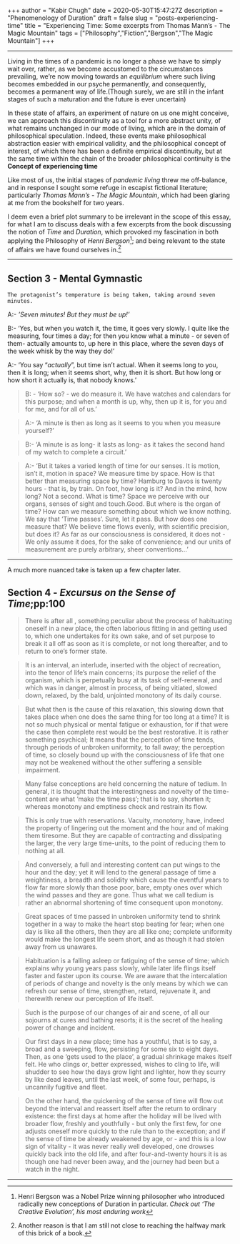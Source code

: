 +++
author = "Kabir Chugh"
date = 2020-05-30T15:47:27Z
description = "Phenomenology of Duration"
draft = false
slug = "posts-experiencing-time"
title = "Experiencing Time: Some excerpts from Thomas Mann’s - The Magic Mountain"
tags = ["Philosophy","Fiction","Bergson","The Magic Mountain"]
+++


---

Living in the times of a pandemic is no longer a phase we have to simply wait over, rather, as we become accustomed to the circumstances prevailing, we’re now moving towards an _equilibrium_ where such living becomes embedded in our psyche permanently, and consequently, becomes a permanent way of life.(Though surely, we are still in the infant stages of such a maturation and the future is ever uncertain)

In these state of affairs, an experiment of nature on us one might conceive, we can approach this discontinuity as a tool for a more abstract unity, of what remains unchanged in our mode of living, which are in the domain of philosophical speculation. Indeed, these events make philosophical abstraction easier with empirical validity, and the philosophical concept of interest, of which there has been a definite empirical discontinuity, but at the same time within the chain of the broader philosophical continuity is the **Concept of experiencing time**

Like most of us, the initial stages of _pandemic living_ threw me off-balance, and in response I sought some refuge in escapist fictional literature; particularly _Thomas Mann’s - The Magic Mountain_, which had been glaring at me from the bookshelf for two years.

I deem even a brief plot summary to be irrelevant in the scope of this essay, for what I am to discuss deals with a few excerpts from the book discussing the notion of *Time* and *Duration*, which provoked my fascination in both applying  the Philosophy of _Henri Bergson_[^1]; and being relevant to the state of affairs we have found ourselves in.[^2]

---

## Section 3 - Mental Gymnastic



`The protagonist’s temperature is being taken, taking around seven minutes.`

A:- *’Seven minutes! But they must be up!’*

B:- ‘Yes, but when you watch it, the time, it goes very slowly. I quite like the measuring, four times a day; for then you know what a minute - or seven of them- actually amounts to, up here in this place, where the seven days of the week whisk by the way they do!’

A:- ‘You say “_actually_”, but time isn’t actual. When it seems long to you, then it is long; when it seems short, why, then it is short. But how long or how short it actually is, that nobody knows.’

> B: - ‘How so? - we do measure it. We have watches and calendars for this purpose; and when a month is up, why, then up it is, for you and for me, and for all of us.’

> A:- ‘A minute is then as long as it seems to you when you measure yourself?’

> B:- ‘A minute is as long- it lasts as long- as it takes the second hand of my watch to complete a circuit.’

> A:- ‘But it takes a varied length of time for our senses. It is motion, isn’t it, motion in space? We measure time by space. How is that better than measuring space by time? Hamburg to Davos is twenty hours - that is, by train. On foot, how long is it? And in the mind, how long? Not a second. What is time? Space we perceive with our organs, senses of sight and touch.Good.  But where is the organ of time? How can we measure something about which we know nothing. We say that ‘Time passes’. Sure, let it pass. But how does one measure that? We believe time flows evenly, with scientific precision, but does it? As far as our consciousness is considered, it does not - We only assume it does, for the sake of convenience; and our units of measurement are purely arbitrary, sheer conventions…’

---

A much more nuanced take is taken up a few chapter later.

## Section 4 - _Excursus on the Sense of Time_;**pp:100**



> There is after all , something peculiar about the process of habituating oneself in a new place, the often laborious fitting in and getting used to, which one undertakes for its own sake, and of set purpose to break it all off as soon as it is complete, or not long thereafter, and to return to one’s former state.

> It is an interval, an interlude, inserted with the object of recreation, into the tenor of life’s main concerns; its purpose the relief of the organism, which is perpetually busy at its task of self-renewal, and which was in danger, almost in process, of being vitiated, slowed down, relaxed, by the bald, unjointed monotony of its daily course.

> But what then is the cause of this relaxation, this slowing down that takes place when one does the same thing for too long at a time? It is not so much physical or mental fatigue or exhaustion, for if that were the case then complete rest would be the best restorative. It is rather something psychical; It means that the perception of time tends, through periods of unbroken uniformity, to fall away; the perception of time, so closely bound up with the consciousness of life that one may not be weakened without the other suffering a sensible impairment.

> Many false conceptions are held concerning the nature of tedium. In general, it is thought that the interestingness and novelty of the time-content are what ‘make the time pass’; that is to say, shorten it; whereas monotony and emptiness check and restrain its flow.

> This is only true with reservations. Vacuity, monotony, have, indeed the property of lingering out the moment and the hour and of making them tiresome. But they are capable of contracting and dissipating the larger, the very large time-units, to the point of reducing them to nothing at all.

> And conversely, a full and interesting content can put wings to the hour and the day; yet it will lend to the general passage of time a weightiness, a breadth and solidity which cause the eventful years to flow far more slowly than those poor, bare, empty ones over which the wind passes and they are gone. Thus what we call tedium is rather an abnormal shortening of time consequent upon monotony.

> Great spaces of time passed in unbroken uniformity tend to shrink together in a way to make the heart stop beating for fear; when one day is like all the others, then they are all like one; complete uniformity would make the longest life seem short, and as though it had stolen away from us unawares.

> Habituation is a falling asleep or fatiguing of the sense of time; which explains why young years pass slowly, while later life flings itself faster and faster upon its course. We are aware that the intercalation of periods of change and novelty is the only means by which we can refresh our sense of time, strengthen, retard, rejuvenate it, and therewith renew our perception of life itself.

> Such is the purpose of our changes of air and scene, of all our sojourns at cures and bathing resorts; it is the secret of the healing power of change and incident.

> Our first days in a new place; time has a youthful, that is to say, a broad and a sweeping, flow, persisting for some six to eight days. Then, as one ‘gets used to the place’, a gradual shrinkage makes itself felt. He who clings or, better expressed, wishes to cling to life, will shudder to see how the days grow light and lighter, how they scurry by like dead leaves, until the last week, of some four, perhaps, is uncannily fugitive and fleet.

> On the other hand, the quickening of the sense of time will flow out beyond the interval and reassert itself after the return to ordinary existence: the first days at home after the holiday will be lived with broader flow, freshly and youthfully - but only the first few, for one adjusts oneself more quickly to the rule than to the exception; and if the sense of time be already weakened by age, or - and this is a low sign of vitality - it was never really well developed, one drowses quickly back into the old life, and after four-and-twenty hours it is as though one had never been away, and the journey had been but a watch in the night.

---

[^1]:	Henri Bergson was a Nobel Prize winning philosopher who introduced radically new conceptions of Duration in particular. *Check out ‘The Creative Evolution’, his most enduring work*

[^2]:	Another reason is that I am still not close to reaching the halfway mark of this brick of a book.

